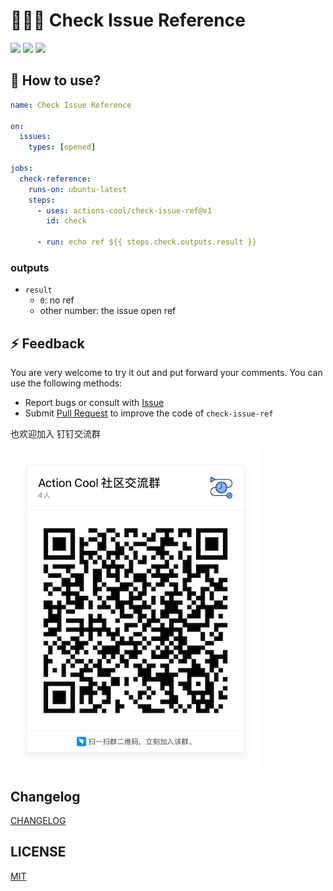 # 👷🏻‍♂️ Check Issue Reference

![](https://img.shields.io/github/workflow/status/actions-cool/check-issue-ref/CI?style=flat-square)
[![](https://img.shields.io/badge/marketplace-check--issue--ref-blueviolet?style=flat-square)](https://github.com/marketplace/actions/check-issue-ref)
[![](https://img.shields.io/github/v/release/actions-cool/check-issue-ref?style=flat-square&color=orange)](https://github.com/actions-cool/check-issue-ref/releases)

## 🚀 How to use?

```yml
name: Check Issue Reference

on:
  issues:
    types: [opened]

jobs:
  check-reference:
    runs-on: ubuntu-latest
    steps:
      - uses: actions-cool/check-issue-ref@v1
        id: check

      - run: echo ref ${{ steps.check.outputs.result }}
```

### outputs

- `result`
  - `0`: no ref
  - other number: the issue open ref

## ⚡ Feedback

You are very welcome to try it out and put forward your comments. You can use the following methods:

- Report bugs or consult with [Issue](https://github.com/actions-cool/check-issue-ref/issues)
- Submit [Pull Request](https://github.com/actions-cool/check-issue-refe/pulls) to improve the code of `check-issue-ref`

也欢迎加入 钉钉交流群

![](https://github.com/actions-cool/resources/blob/main/dingding.jpeg?raw=true)

## Changelog

[CHANGELOG](./CHANGELOG.md)

## LICENSE

[MIT](./LICENSE)

